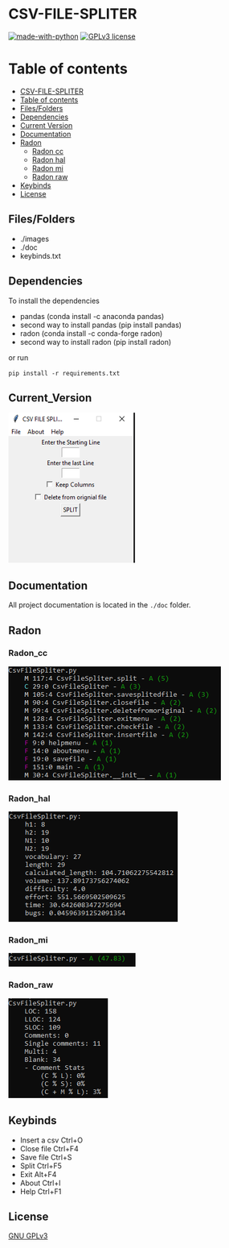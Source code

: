 # CSV-FILE-SPLITER



[![made-with-python](https://img.shields.io/badge/Made%20with-Python-1f425f.svg)](https://www.python.org/) [![GPLv3 license](https://img.shields.io/badge/License-GPLv3-blue.svg)](http://perso.crans.org/besson/LICENSE.html)

# Table of contents

<!--ts-->
  * [CSV-FILE-SPLITER](#CSV-FILE-SPLITER)
  * [Table of contents](#Table_of_contents)
  * [Files/Folders](#Files/Folders)
  * [Dependencies](#Dependencies)
  * [Current Version](#Current_Version)
  * [Documentation](#Documentation)
  * [Radon](#Radon)
    * [Radon cc](#Radon_cc)
    * [Radon hal](#Radon_hal)
    * [Radon mi](#Radon_mi)
    * [Radon raw](#Radon_raw)
  * [Keybinds](#Keybinds)
  * [License](#License)
<!--te-->

## Files/Folders

<ul>
  <li> ./images </li>
  <li> ./doc </li>
  <li> keybinds.txt </li>
</ul>



## Dependencies

To install the dependencies

 <ul>
   <li> pandas (conda install -c anaconda pandas) </li>
   <li> second way to install pandas (pip install pandas) </li>
   <li> radon (conda install -c conda-forge radon) </li> 
   <li> second way to install radon (pip install radon) </li>
</ul>

or run

```shell
pip install -r requirements.txt
```

## Current_Version

<p><img src ="images/csv file spliter version.png" title = "Csv file spliter Version"/> </p>

## Documentation

All project documentation is located in the `./doc`  folder.

## Radon

### Radon_cc

<p><img src ="images/radon cc.png" title = "Csv File Spliter CC"/> </p>

### Radon_hal

<p><img src ="images/radon hal.png" title = "Csv File Spliter HAL"/> </p>

### Radon_mi

<p><img src ="images/radon mi.png" title = "Csv File Spliter MI"/> </p>

### Radon_raw

<p><img src ="images/radon raw.png" title = "Csv File Spliter RAW"/> </p>

## Keybinds

<ul>
  <li> Insert a csv Ctrl+O </li>
  <li> Close file Ctrl+F4 </li>
  <li> Save file Ctrl+S </li>
  <li> Split Ctrl+F5</li>
  <li> Exit Alt+F4 </li>
  <li> About Ctrl+I </li>
  <li> Help Ctrl+F1 </li>
</ul>


## License
[GNU GPLv3](https://choosealicense.com/licenses/gpl-3.0/)